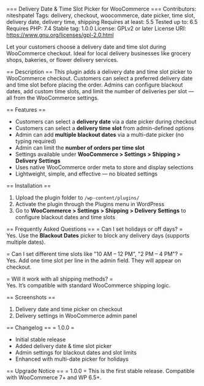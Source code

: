 === Delivery Date & Time Slot Picker for WooCommerce ===
Contributors: niteshpatel
Tags: delivery, checkout, woocommerce, date picker, time slot, delivery date, delivery time, shipping
Requires at least: 5.5
Tested up to: 6.5
Requires PHP: 7.4
Stable tag: 1.0.0
License: GPLv2 or later
License URI: https://www.gnu.org/licenses/gpl-2.0.html

Let your customers choose a delivery date and time slot during WooCommerce checkout. Ideal for local delivery businesses like grocery shops, bakeries, or flower delivery services.

== Description ==
This plugin adds a delivery date and time slot picker to WooCommerce checkout. Customers can select a preferred delivery date and time slot before placing the order. Admins can configure blackout dates, add custom time slots, and limit the number of deliveries per slot — all from the WooCommerce settings.

== Features ==
* Customers can select a **delivery date** via a date picker during checkout
* Customers can select a **delivery time slot** from admin-defined options
* Admin can add **multiple blackout dates** via a multi-date picker (no typing required)
* Admin can limit the **number of orders per time slot**
* Settings available under **WooCommerce > Settings > Shipping > Delivery Settings**
* Uses native WooCommerce order meta to store and display selections
* Lightweight, simple, and effective — no bloated settings

== Installation ==
1. Upload the plugin folder to `/wp-content/plugins/`
2. Activate the plugin through the Plugins menu in WordPress
3. Go to **WooCommerce > Settings > Shipping > Delivery Settings** to configure blackout dates and time slots

== Frequently Asked Questions ==
= Can I set holidays or off days? =  
Yes. Use the **Blackout Dates** picker to block any delivery days (supports multiple dates).

= Can I set different time slots like "10 AM – 12 PM", "2 PM – 4 PM"? =  
Yes. Add one time slot per line in the admin field. They will appear on checkout.

= Will it work with all shipping methods? =  
Yes. It’s compatible with standard WooCommerce shipping logic.

== Screenshots ==
1. Delivery date and time picker on checkout
2. Delivery settings in WooCommerce admin panel

== Changelog ==
= 1.0.0 =
* Initial stable release
* Added delivery date & time slot picker
* Admin settings for blackout dates and slot limits
* Enhanced with multi-date picker for holidays

== Upgrade Notice ==
= 1.0.0 =
This is the first stable release. Compatible with WooCommerce 7+ and WP 6.5+.
